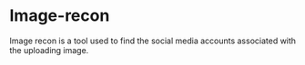 # Image-recon
Image recon is a tool  used to find the social media accounts associated with the uploading image.
